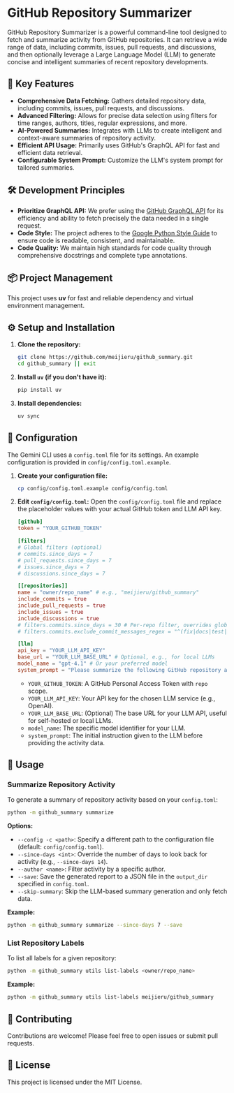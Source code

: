 # GitHub Repository Summarizer

GitHub Repository Summarizer is a powerful command-line tool designed to fetch and summarize activity from GitHub repositories. It can retrieve a wide range of data, including commits, issues, pull requests, and discussions, and then optionally leverage a Large Language Model (LLM) to generate concise and intelligent summaries of recent repository developments.

## 🚀 Key Features

- **Comprehensive Data Fetching:** Gathers detailed repository data, including commits, issues, pull requests, and discussions.
- **Advanced Filtering:** Allows for precise data selection using filters for time ranges, authors, titles, regular expressions, and more.
- **AI-Powered Summaries:** Integrates with LLMs to create intelligent and context-aware summaries of repository activity.
- **Efficient API Usage:** Primarily uses GitHub's GraphQL API for fast and efficient data retrieval.
- **Configurable System Prompt:** Customize the LLM's system prompt for tailored summaries.

## 🛠️ Development Principles

- **Prioritize GraphQL API:** We prefer using the [GitHub GraphQL API](https://docs.github.com/en/graphql/guides/forming-calls-with-graphql) for its efficiency and ability to fetch precisely the data needed in a single request.
- **Code Style:** The project adheres to the [Google Python Style Guide](https://google.github.io/styleguide/pyguide.html) to ensure code is readable, consistent, and maintainable.
- **Code Quality:** We maintain high standards for code quality through comprehensive docstrings and complete type annotations.

## 📦 Project Management

This project uses **uv** for fast and reliable dependency and virtual environment management.

## ⚙️ Setup and Installation

1.  **Clone the repository:**

    ```bash
    git clone https://github.com/meijieru/github_summary.git
    cd github_summary || exit
    ```

2.  **Install `uv` (if you don't have it):**

    ```bash
    pip install uv
    ```

3.  **Install dependencies:**
    ```bash
    uv sync
    ```

## 📝 Configuration

The Gemini CLI uses a `config.toml` file for its settings. An example configuration is provided in `config/config.toml.example`.

1.  **Create your configuration file:**

    ```bash
    cp config/config.toml.example config/config.toml
    ```

2.  **Edit `config/config.toml`:**
    Open the `config/config.toml` file and replace the placeholder values with your actual GitHub token and LLM API key.

    ```toml
    [github]
    token = "YOUR_GITHUB_TOKEN"

    [filters]
    # Global filters (optional)
    # commits.since_days = 7
    # pull_requests.since_days = 7
    # issues.since_days = 7
    # discussions.since_days = 7

    [[repositories]]
    name = "owner/repo_name" # e.g., "meijieru/github_summary"
    include_commits = true
    include_pull_requests = true
    include_issues = true
    include_discussions = true
    # filters.commits.since_days = 30 # Per-repo filter, overrides global if set
    # filters.commits.exclude_commit_messages_regex = "^(fix|docs|test|build|chore|ci)" # Exclude commits with messages starting with these prefixes

    [llm]
    api_key = "YOUR_LLM_API_KEY"
    base_url = "YOUR_LLM_BASE_URL" # Optional, e.g., for local LLMs
    model_name = "gpt-4.1" # Or your preferred model
    system_prompt = "Please summarize the following GitHub repository activity:"
    ```

    - `YOUR_GITHUB_TOKEN`: A GitHub Personal Access Token with `repo` scope.
    - `YOUR_LLM_API_KEY`: Your API key for the chosen LLM service (e.g., OpenAI).
    - `YOUR_LLM_BASE_URL`: (Optional) The base URL for your LLM API, useful for self-hosted or local LLMs.
    - `model_name`: The specific model identifier for your LLM.
    - `system_prompt`: The initial instruction given to the LLM before providing the activity data.

## 🚀 Usage

### Summarize Repository Activity

To generate a summary of repository activity based on your `config.toml`:

```bash
python -m github_summary summarize
```

**Options:**

- `--config -c <path>`: Specify a different path to the configuration file (default: `config/config.toml`).
- `--since-days <int>`: Override the number of days to look back for activity (e.g., `--since-days 14`).
- `--author <name>`: Filter activity by a specific author.
- `--save`: Save the generated report to a JSON file in the `output_dir` specified in `config.toml`.
- `--skip-summary`: Skip the LLM-based summary generation and only fetch data.

**Example:**

```bash
python -m github_summary summarize --since-days 7 --save
```

### List Repository Labels

To list all labels for a given repository:

```bash
python -m github_summary utils list-labels <owner/repo_name>
```

**Example:**

```bash
python -m github_summary utils list-labels meijieru/github_summary
```

## 🤝 Contributing

Contributions are welcome! Please feel free to open issues or submit pull requests.

## 📄 License

This project is licensed under the MIT License.

